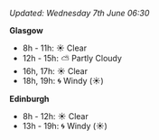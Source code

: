 *Updated: Wednesday 7th June 06:30*

**Glasgow**

* 8h - 11h: :sunny: Clear
* 12h - 15h: :partly_sunny: Partly Cloudy
* 16h, 17h: :sunny: Clear
* 18h, 19h: :cyclone: Windy (:sunny:)

**Edinburgh**

* 8h - 12h: :sunny: Clear
* 13h - 19h: :cyclone: Windy (:sunny:)
